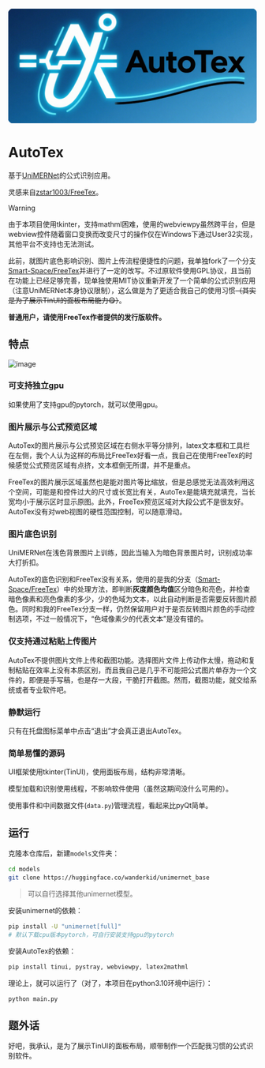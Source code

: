 ![](https://github.com/Smart-Space/AutoTex/blob/main/asset/LOGO.png?raw=true)

# AutoTex

基于[UniMERNet](https://github.com/opendatalab/UniMERNet)的公式识别应用。

灵感来自[zstar1003/FreeTex](https://github.com/zstar1003/FreeTex)。

>[!WARNING]
>
>由于本项目使用tkinter，支持mathml困难，使用的webviewpy虽然跨平台，但是webview控件随着窗口变换而改变尺寸的操作仅在Windows下通过User32实现，其他平台不支持也无法测试。

此前，就图片底色影响识别、图片上传流程便捷性的问题，我单独fork了一个分支[Smart-Space/FreeTex](https://github.com/Smart-Space/FreeTex)并进行了一定的改写。不过原软件使用GPL协议，且当前在功能上已经足够完善，现单独使用MIT协议重新开发了一个简单的公式识别应用（注意UniMERNet本身协议限制），这么做是为了更适合我自己的使用习惯~~（其实是为了展示TinUI的面板布局能力😋）~~。

**普通用户，请使用FreeTex作者提供的发行版软件。**

## 特点

<img width="2004" height="1464" alt="image" src="https://github.com/user-attachments/assets/a727df7c-8969-4d65-8e79-cc53e54bef12" />


### 可支持独立gpu

如果使用了支持gpu的pytorch，就可以使用gpu。

### 图片展示与公式预览区域

AutoTex的图片展示与公式预览区域在右侧水平等分排列，latex文本框和工具栏在左侧，我个人认为这样的布局比FreeTex好看一点，我自己在使用FreeTex的时候感觉公式预览区域有点挤，文本框倒无所谓，并不是重点。

FreeTex的图片展示区域虽然也是能对图片等比缩放，但是总感觉无法高效利用这个空间，可能是和控件过大的尺寸或长宽比有关，AutoTex是能填充就填充，当长宽均小于展示区时显示原图。此外，FreeTex预览区域对大段公式不是很友好。AutoTex没有对web视图的硬性范围控制，可以随意滑动。

### 图片底色识别

UniMERNet在浅色背景图片上训练，因此当输入为暗色背景图片时，识别成功率大打折扣。

AutoTex的底色识别和FreeTex没有关系，使用的是我的分支（[Smart-Space/FreeTex](https://github.com/Smart-Space/FreeTex)）中的处理方法，即判断**灰度颜色均值**区分暗色和亮色，并检查暗色像素和亮色像素的多少，少的色域为文本，以此自动判断是否需要反转图片颜色。同时和我的FreeTex分支一样，仍然保留用户对于是否反转图片颜色的手动控制选项，不过一般情况下，“色域像素少的代表文本”是没有错的。

### 仅支持通过粘贴上传图片

AutoTex不提供图片文件上传和截图功能。选择图片文件上传动作太慢，拖动和复制粘贴在效率上没有本质区别，而且我自己是几乎不可能把公式图片单存为一个文件的，即便是手写稿，也是存一大段，干脆打开截图。然而，截图功能，就交给系统或者专业软件吧。

### 静默运行

只有在托盘图标菜单中点击“退出”才会真正退出AutoTex。

### 简单易懂的源码

UI框架使用tkinter(TinUI)，使用面板布局，结构非常清晰。

模型加载和识别使用线程，不影响软件使用（虽然这期间没什么可用的）。

使用事件和中间数据文件(`data.py`)管理流程，看起来比pyQt简单。

## 运行

克隆本仓库后，新建`models`文件夹：

```bash
cd models
git clone https://huggingface.co/wanderkid/unimernet_base
```

> 可以自行选择其他unimernet模型。

安装unimernet的依赖：

```bash
pip install -U "unimernet[full]"
# 默认下载cpu版本pytorch，可自行安装支持gpu的pytorch
```

安装AutoTex的依赖：

```bash
pip install tinui, pystray, webviewpy, latex2mathml
```

理论上，就可以运行了（对了，本项目在python3.10环境中运行）：

```bash
python main.py
```

## 题外话

好吧，我承认，是为了展示TinUI的面板布局，顺带制作一个匹配我习惯的公式识别软件。
